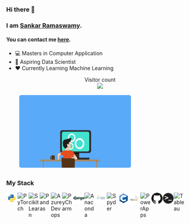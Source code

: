 ### Hi there 👋
### I am [Sankar Ramaswamy](https://rocket19.github.io/DA_Portfolio/).

#### You can contact me [here](https://www.linkedin.com/in/sankar-ramaswamy-499a67195/).

<!-- [![Header](https://raw.githubusercontent.com/MartinHeinz/<OWNER>/<OWNER>/readme_header.png "Header")](https://some-url.dev/) -->


<!-- **ROCKET19/ROCKET19** is a ✨ _special_ ✨ repository because its `README.md` (this file) appears on your GitHub profile.

Here are some ideas to get you started: -->

- 💻 Masters in Computer Application
- 🔭 Aspiring Data Scientist 
- ❤ Currently Learning Machine Learning


<!-- <p align="center">
  <img src="https://github.com/ROCKET19/ROCKET19/blob/main/Code%20is%20Poetry.jpg" />
</p>
 -->


<p align="center"> 
  Visitor count<br>
  <img src="https://profile-counter.glitch.me/ROCKET19/count.svg" />
</p>



<p style="justify-contect: space-between;" align="center>

![Sankar Ramaswamy Github Stats](https://github-readme-stats.vercel.app/api?username=ROCKET19&show_icons=true_color=fff&icon_color=79ff97&text_color=9f9f9f&bg_color=151515)
<img style="border-radius: 5px; margin: 0 0 5px 35px;" alt="GIF" width="300px" height="195px" src="https://github.com/ROCKET19/ROCKET19/blob/main/ML.gif" />

</p>


### My Stack

<img align="left" alt="Python" width="30px" src="https://raw.githubusercontent.com/github/explore/80688e429a7d4ef2fca1e82350fe8e3517d3494d/topics/python/python.png" />
<img align="left" alt="PyTorch" width="30px" src="https://pytorch.org/assets/images/pytorch-logo.png" />
<img align="left" alt="Scikit Learn" width="30px" src="https://upload.wikimedia.org/wikipedia/commons/thumb/0/05/Scikit_learn_logo_small.svg/1200px-Scikit_learn_logo_small.svg.png" />
<img align="left" alt="Pandas" width="30px" src="https://numfocus.org/wp-content/uploads/2016/07/pandas-logo-300.png" />
<img align="left" alt="Azure Devops" width="30px" src="https://p2zk82o7hr3yb6ge7gzxx4ki-wpengine.netdna-ssl.com/wp-content/uploads/Azure-DevOps-3.png" />
<img align="left" alt="PyCharm" width="30px" src="https://miro.medium.com/max/1200/1*6Dhu1H4t028lOGbaZuyRCw.png"/>
<img align="left" alt="Django" width="30px" src="https://raw.githubusercontent.com/github/explore/80688e429a7d4ef2fca1e82350fe8e3517d3494d/topics/django/django.png"/>
<img align="left" alt="Anaconda" width="30px" src="https://upload.wikimedia.org/wikipedia/en/c/cd/Anaconda_Logo.png" />
<img align="left" alt="Java" width="30px" src="https://raw.githubusercontent.com/github/explore/80688e429a7d4ef2fca1e82350fe8e3517d3494d/topics/java/java.png"/>
<img align="left" alt="Spyder" width="30px" src="https://upload.wikimedia.org/wikipedia/commons/thumb/7/7e/Spyder_logo.svg/1200px-Spyder_logo.svg.png" />
<img align="left" alt="C" width="30px" src="https://raw.githubusercontent.com/github/explore/80688e429a7d4ef2fca1e82350fe8e3517d3494d/topics/c/c.png" />

<img align="left" alt="MySQL" width="30px" src="https://raw.githubusercontent.com/github/explore/80688e429a7d4ef2fca1e82350fe8e3517d3494d/topics/mysql/mysql.png" />
<img align="left" alt="PowerApps" width="30px" src="https://play-lh.googleusercontent.com/hLl_pWy-rbQgEpBukZrRNvX8K0-Eh5j9IXQ0IK24nvPzLncmJrYgpohQk0BpQrJYg2M" />
<img align="left" alt="GitHub" width="30px" src="https://raw.githubusercontent.com/github/explore/78df643247d429f6cc873026c0622819ad797942/topics/github/github.png" />
<img align="left" alt="Terminal" width="30px" src="https://raw.githubusercontent.com/github/explore/80688e429a7d4ef2fca1e82350fe8e3517d3494d/topics/terminal/terminal.png" />
<img align="left" alt="Tableau" width="30px" src="https://sybyl.com/wp-content/uploads/2019/11/Tableau-Logo-for-website.jpg" />

<br />
<br />
